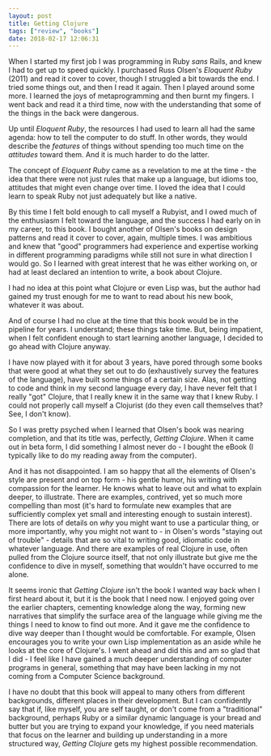 ```yaml
---
layout: post
title: Getting Clojure
tags: ["review", "books"]
date: 2018-02-17 12:06:31
---
```


When I started my first job I was programming in Ruby *sans* Rails,
and knew I had to get up to speed quickly. I purchased Russ Olsen's
*Eloquent Ruby* (2011) and read it cover to cover, though I struggled
a bit towards the end. I tried some things out, and then I read it
again. Then I played around some more. I learned the joys of
metaprogramming and then burnt my fingers. I went back and read it a
third time, now with the understanding that some of the things in the
back were dangerous.

Up until *Eloquent Ruby*, the resources I had used to learn all had
the same agenda: how to tell the computer to do stuff. In other words,
they would describe the *features* of things without spending too much
time on the *attitudes* toward them. And it is much harder to do the
latter.

The concept of *Eloquent Ruby* came as a revelation to me at the
time - the idea that there were not just rules that make up a
language, but idioms too, attitudes that might even change over
time. I loved the idea that I could learn to speak Ruby not just
adequately but like a native.

By this time I felt bold enough to call myself a Rubyist, and I owed
much of the enthusiasm I felt toward the language, and the success I
had early on in my career, to this book. I bought another of Olsen's
books on design patterns and read it cover to cover, again, multiple
times. I was ambitious and knew that "good" programmers had experience
and expertise working in different programming paradigms while still
not sure in what direction I would go. So I learned with great
interest that he was either working on, or had at least declared an
intention to write, a book about Clojure.

I had no idea at this point what Clojure or even Lisp was, but the
author had gained my trust enough for me to want to read about his new
book, whatever it was about.

And of course I had no clue at the time that this book would be in the
pipeline for years. I understand; these things take time. But, being
impatient, when I felt confident enough to start learning another
language, I decided to go ahead with Clojure anyway.

I have now played with it for about 3 years, have pored through some
books that were good at what they set out to do (exhaustively survey
the features of the language), have built some things of a certain
size. Alas, not getting to code and think in my second language every
day, I have never felt that I really "got" Clojure, that I really knew
it in the same way that I knew Ruby. I could not properly call myself
a Clojurist (do they even call themselves that? See, I don't know).

So I was pretty psyched when I learned that Olsen's book was nearing
completion, and that its title was, perfectly, *Getting Clojure*. When
it came out in beta form, I did something I almost never do - I bought
the eBook (I typically like to do my reading away from the computer).

And it has not disappointed. I am so happy that all the elements of
Olsen's style are present and on top form - his gentle humor, his
writing with compassion for the learner. He knows what to leave out
and what to explain deeper, to illustrate. There are examples,
contrived, yet so much more compelling than most (it's hard to
formulate new examples that are sufficiently complex yet small and
interesting enough to sustain interest). There are lots of details on
*why* you might want to use a particular thing, or more importantly,
why you might not want to - in Olsen's words "staying out of
trouble" - details that are so vital to writing good, idiomatic code
in whatever language. And there are examples of real Clojure in use,
often pulled from the Clojure source itself, that not only illustrate
but give me the confidence to dive in myself, something that wouldn't
have occurred to me alone.

It seems ironic that *Getting Clojure* isn't the book I wanted way
back when I first heard about it, but it is the book that I need now.
I enjoyed going over the earlier chapters, cementing knowledge along
the way, forming new narratives that simplify the surface area of the
language while giving me the things I need to know to find out
more. And it gave me the confidence to dive way deeper than I thought
would be comfortable. For example, Olsen encourages you to write your
own Lisp implementation as an aside while he looks at the core of
Clojure's. I went ahead and did this and am so glad that I did - I
feel like I have gained a much deeper understanding of computer
programs in general, something that may have been lacking in my not
coming from a Computer Science background.

I have no doubt that this book will appeal to many others from
different backgrounds, different places in their development. But I
can confidently say that if, like myself, you are self taught, or
don't come from a "traditional" background, perhaps Ruby or a similar
dynamic language is your bread and butter but you are trying to expand
your knowledge, if you need materials that focus on the learner and
building up understanding in a more structured way, *Getting Clojure*
gets my highest possible recommendation.
